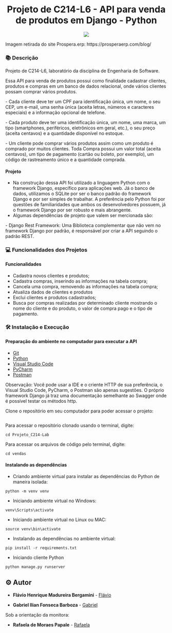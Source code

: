 <h1 align="center">Projeto de C214-L6 - API para venda de produtos em Django - Python</h1>

<p align="center">
    <img src="https://prosperaerp.com/blog/wp-content/uploads/2018/04/registrar-compras.jpg">
</p>
Imagem retirada do site Prospera.erp: https://prosperaerp.com/blog/  

### :books: Descrição

<p>Projeto de C214-L6, laboratório da disciplina de Engenharia de Software.</p>
<p>Essa API para venda de produtos possui como finalidade cadastrar clientes, produtos e compras em um banco de dados relacional, onde vários clientes possam comprar vários produtos.</p>
<p> - Cada cliente deve ter um CPF para identificação única, um nome, o seu CEP, um e-mail, uma senha única (aceita letras, números e caracteres especiais) e a informação opcional de telefone. </p>
<p> - Cada produto deve ter uma identificação única, um nome, uma marca, um tipo (smartphones, periféricos, eletrônicos em geral, etc.), o seu preço (aceita centavos) e a quantidade disponível no estoque. </p>
<p> - Um cliente pode comprar vários produtos assim como um produto é comprado por muitos clientes. Toda Compra possui um valor total (aceita centavos), um tipo de pagamento (cartão ou boleto, por exemplo), um código de rastreamento único e a quantidade comprada. </p>

#### Projeto
- Na construção dessa API foi utilizado a linguagem Python com o framework Django, específico para aplicações web. Já o banco de dados, utilizamos o SQLite por ser o banco padrão do framework Django e por ser simples de trabalhar. A preferência pelo Python foi por questões de familiaridades que ambos os desenvolvedores possuem, já o framework Django por ser robusto e mais abrangente.
- Algumas dependências de projeto que valem ser mercionada são:</p>
<p> - Django Rest Framework: Uma Biblioteca complementar que não vem no framework Django por padrão, é responsável por criar a API seguindo o padrão REST.</p>

### :computer: Funcionalidades dos Projetos
#### Funcionalidades
- Cadastra novos clientes e produtos;
- Cadastra compras, inserindo as informações na tabela compra;
- Cancela uma compra, removendo as informações na tabela compra;
- Atualiza dados de clientes e produtos
- Exclui clientes e produtos cadastrados;
- Busca por compras realizadas por determinado cliente mostrando o nome do cliente e do produto, o valor de compra pago e o tipo de pagamento.

### :hammer_and_wrench: Instalação e Execução
#### Preparação do ambiente no computador para executar a API
- [Git](https://git-scm.com/)
- [Python](https://www.python.org/)
- [Visual Studio Code](https://code.visualstudio.com/download)
- [PyCharm](https://www.jetbrains.com/pt-br/pycharm/download/#section=windows)
- [Postman](https://www.postman.com/downloads/)

Observação: Você pode usar a IDE e o criente HTTP de sua preferência, o Visual Studio Code, PyCharm, o Postman são apenas sugestões. O próprio framework Django já traz uma documentação semelhante ao Swagger onde é possível testar os métodos http.

Clone o repositório em seu computador para poder acessar o projeto:
```

```
Para acessar o repositório clonado usando o terminal, digite: 
```
cd Projeto_C214-Lab
```
Para acessar os arquivos de código pelo terminal, digite:
```
cd vendas
```

#### Instalando as dependências
* Criando ambiente virtual para instalar as dependências do Python de maneira isolada:
```
python -m venv venv
```
* Iniciando ambiente virtual no Windows:
```
venv\Scripts\activate
```
* Iniciando ambiente virtual no Linux ou MAC:
```
source venv\bin\activate
```
* Instalando as dependências no ambiente virtual:
```
pip install -r requirements.txt

```
* Iniciando cliente Python
```
python manage.py runserver
```

## :gear: Autor

* **Flávio Henrique Madureira Bergamini** - [Flávio](https://github.com/flaviobergamini)

* **Gabriel Ilian Fonseca Barboza** - [Gabriel](https://github.com/G-ilian) 

Sob a orientação da monitora:
* **Rafaela de Moraes Papale** - [Rafaela](https://github.com/RafaelaPapale)
